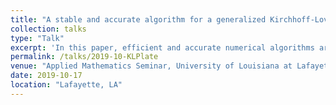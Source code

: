 ```yaml
---
title: "A stable and accurate algorithm for a generalized Kirchhoff-Love plate model"
collection: talks
type: "Talk"
excerpt: 'In this paper, efficient and accurate numerical algorithms are developed to solve a generalized Kirchhoff–Love plate model subject to three common physical boundary conditions: (i) clamped; (ii) simply supported; and (iii) free. The generalization stems from the inclusion of additional physics to the classical Kirchhoff–Love model that accounts for bending only. We solve the model equation by discretizing the spatial derivatives using second-order finite-difference schemes, and then advancing the semi-discrete problem in time with either an explicit predictor–corrector or an implicit Newmark-Beta time-stepping algorithm.'
permalink: /talks/2019-10-KLPlate
venue: "Applied Mathematics Seminar, University of Louisiana at Lafayette"
date: 2019-10-17
location: "Lafayette, LA"
---
```


